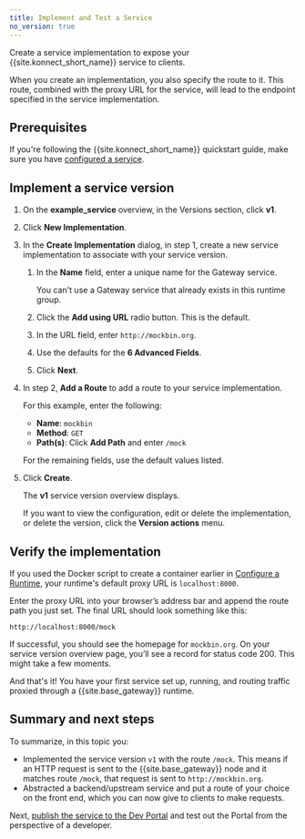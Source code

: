 ```yaml
---
title: Implement and Test a Service
no_version: true
---
```


Create a service implementation to expose your {{site.konnect_short_name}} service to clients.

When you create an implementation, you also specify the route to it. This route,
combined with the proxy URL for the service, will lead to the endpoint
specified in the service implementation.

## Prerequisites

If you're following the {{site.konnect_short_name}} quickstart guide,
make sure you have
[configured a service](/konnect/getting-started/configure-service).

## Implement a service version

1. On the **example_service** overview, in the Versions section, click **v1**.

1. Click **New Implementation**.

1. In the **Create Implementation** dialog, in step 1, create a new service
implementation to associate with your service version.

    1. In the **Name** field, enter a unique name for the Gateway service.

        You can't use a Gateway service that already exists in this runtime
        group.

    1. Click the **Add using URL** radio button. This is the default.

    1. In the URL field, enter `http://mockbin.org`.

    1. Use the defaults for the **6 Advanced Fields**.

    1. Click **Next**.

1. In step 2, **Add a Route** to add a route to your service implementation.

    For this example, enter the following:

    * **Name**: `mockbin`
    * **Method**: `GET`
    * **Path(s)**: Click **Add Path** and enter `/mock`

    For the remaining fields, use the default values listed.

1. Click **Create**.

    The **v1** service version overview displays.

    If you want to view the configuration, edit or delete the implementation,
    or delete the version, click the **Version actions** menu.

## Verify the implementation

If you used the Docker script to create a container
earlier in [Configure a Runtime](/konnect/getting-started/configure-runtime),
your runtime's default proxy URL is `localhost:8000`.

Enter the proxy URL into your browser’s address bar and append the route path
you just set. The final URL should look something like this:

```
http://localhost:8000/mock
```

If successful, you should see the homepage for `mockbin.org`. On your service
version overview page, you’ll see a record for status code 200. This might
take a few moments.

And that's it! You have your first service set up, running, and routing
traffic proxied through a {{site.base_gateway}} runtime.

## Summary and next steps

To summarize, in this topic you:

* Implemented the service version `v1` with the route `/mock`. This means if an HTTP
request is sent to the {{site.base_gateway}} node and it matches route `/mock`, that
request is sent to `http://mockbin.org`.
* Abstracted a backend/upstream service and put a route of your choice on the
front end, which you can now give to clients to make requests.

Next, [publish the service to the Dev Portal](/konnect/getting-started/publish-service/)
and test out the Portal from the perspective of a developer.
